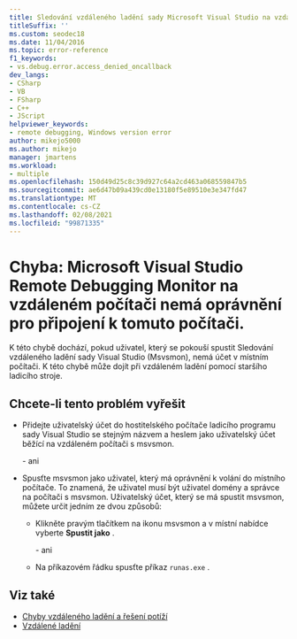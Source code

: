 ```yaml
---
title: Sledování vzdáleného ladění sady Microsoft Visual Studio na vzdáleném počítači nemá oprávnění pro připojení k tomuto počítači.
titleSuffix: ''
ms.custom: seodec18
ms.date: 11/04/2016
ms.topic: error-reference
f1_keywords:
- vs.debug.error.access_denied_oncallback
dev_langs:
- CSharp
- VB
- FSharp
- C++
- JScript
helpviewer_keywords:
- remote debugging, Windows version error
author: mikejo5000
ms.author: mikejo
manager: jmartens
ms.workload:
- multiple
ms.openlocfilehash: 150d49d25c8c39d927c64a2cd463a068559847b5
ms.sourcegitcommit: ae6d47b09a439cd0e13180f5e89510e3e347fd47
ms.translationtype: MT
ms.contentlocale: cs-CZ
ms.lasthandoff: 02/08/2021
ms.locfileid: "99871335"
---
```

# <a name="error-the-microsoft-visual-studio-remote-debugging-monitor-on-the-remote-computer-does-not-have-permission-to-connect-to-this-computer"></a>Chyba: Microsoft Visual Studio Remote Debugging Monitor na vzdáleném počítači nemá oprávnění pro připojení k tomuto počítači.

K této chybě dochází, pokud uživatel, který se pokouší spustit Sledování vzdáleného ladění sady Visual Studio (Msvsmon), nemá účet v místním počítači. K této chybě může dojít při vzdáleném ladění pomocí staršího ladicího stroje.

## <a name="to-fix-this-problem"></a>Chcete-li tento problém vyřešit

- Přidejte uživatelský účet do hostitelského počítače ladicího programu sady Visual Studio se stejným názvem a heslem jako uživatelský účet běžící na vzdáleném počítači s msvsmon.

   \- ani

- Spusťte msvsmon jako uživatel, který má oprávnění k volání do místního počítače. To znamená, že uživatel musí být uživatel domény a správce na počítači s msvsmon. Uživatelský účet, který se má spustit msvsmon, můžete určit jedním ze dvou způsobů:

  - Klikněte pravým tlačítkem na ikonu msvsmon a v místní nabídce vyberte **Spustit jako** .

    \- ani

  - Na příkazovém řádku spusťte příkaz `runas.exe` .

## <a name="see-also"></a>Viz také

- [Chyby vzdáleného ladění a řešení potíží](../debugger/remote-debugging-errors-and-troubleshooting.md)
- [Vzdálené ladění](../debugger/remote-debugging.md)